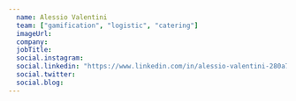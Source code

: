 ```yaml
---
  name: Alessio Valentini
  team: ["gamification", "logistic", "catering"]
  imageUrl: 
  company: 
  jobTitle: 
  social.instagram: 
  social.linkedin: "https://www.linkedin.com/in/alessio-valentini-280a7417a/"
  social.twitter: 
  social.blog: 
---
```


